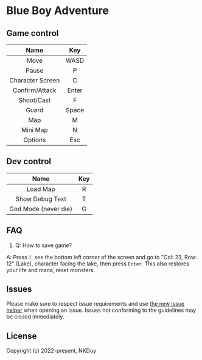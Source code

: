 # Blue Boy Adventure

## Game control

|       Name       |  Key  |
|:----------------:|:-----:|
|       Move       | WASD  |
|      Pause       |   P   |
| Character Screen |   C   |
|  Confirm/Attack  | Enter |
|    Shoot/Cast    |   F   |
|      Guard       | Space |
|       Map        |   M   |
|     Mini Map     |   N   |
|     Options      |  Esc  |

## Dev control

|         Name         | Key |
|:--------------------:|:---:|
|       Load Map       |  R  |
|   Show Debug Text    |  T  |
| God Mode (never die) |  G  |

## FAQ

1. Q: How to save game?

A: Press `T`, see the bottom left corner of the screen and go to "Col: 23, Row: 12" (Lake), character facing the lake, then press `Enter`. This also restores your life and mana, reset monsters.

## Issues

Please make sure to respect issue requirements and use [the new issue helper](https://github.com/khanhduy1407/My2DGame/issues/new) when opening an issue. Issues not conforming to the guidelines may be closed immediately.

## License

Copyright (c) 2022-present, NKDuy
